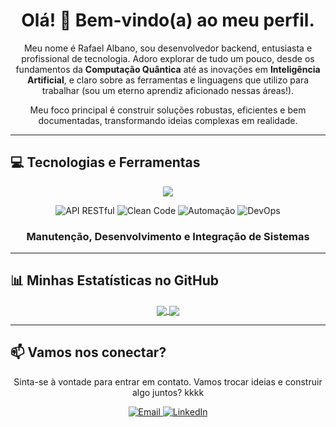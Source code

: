 <!-- <p align="center">
  <img src="URL_DO_SEU_BANNER_AQUI" alt="Banner do Perfil" width="100%"/>
</p> -->

<h1 align="center">Olá! 👋 Bem-vindo(a) ao meu perfil.</h1>

<p align="center">
  Meu nome é Rafael Albano, sou desenvolvedor backend, entusiasta e profissional de tecnologia. Adoro explorar de tudo um pouco, desde os fundamentos da <strong>Computação Quântica</strong> até as inovações em <strong>Inteligência Artificial</strong>, e claro sobre as ferramentas e linguagens que utilizo para trabalhar (sou um eterno aprendiz aficionado nessas áreas!).
</p>
<p align="center">
  Meu foco principal é construir soluções robustas, eficientes e bem documentadas, transformando ideias complexas em realidade.
</p>

---

## 💻 Tecnologias e Ferramentas

<p align="center">
  <a href="https://skillicons.dev">
    <img src="https://skillicons.dev/icons?i=python,php,nodejs,javascript,html,css,mysql,bootstrap,docker,linux,windows" />
  </a>
</p>

<p align="center">
  <img src="https://img.shields.io/badge/API_RESTful-007BFF?style=for-the-badge&logoColor=white" alt="API RESTful"/>
  <img src="https://img.shields.io/badge/Clean_Code-239120?style=for-the-badge&logoColor=white" alt="Clean Code"/>
  <img src="https://img.shields.io/badge/Automação-FFD700?style=for-the-badge&logoColor=black" alt="Automação"/>
  <img src="https://img.shields.io/badge/DevOps-0096D6?style=for-the-badge&logo=azuredevops&logoColor=white" alt="DevOps"/>
</p>

<div align="center">
  <h3>
    Manutenção, Desenvolvimento e Integração de Sistemas
  </h3>
</div>

---

## 📊 Minhas Estatísticas no GitHub

<p align="center">
  <a href="https://github.com/anuraghazra/github-readme-stats">
    <img align="center" src="https://github-readme-stats.vercel.app/api?username=Albano15&show_icons=true&theme=tokyonight&include_all_commits=true&count_private=true"/>
  </a>
  <a href="https://github.com/anuraghazra/github-readme-stats">
    <img align="center" src="https://github-readme-stats.vercel.app/api/top-langs/?username=Albano15B&layout=compact&langs_count=7&theme=tokyonight"/>
  </a>
</p>

---

## 📫 Vamos nos conectar?

<p align="center">
  Sinta-se à vontade para entrar em contato. Vamos trocar ideias e construir algo juntos? kkkk
</p>

<p align="center">
  <a href="mailto:albano_rafael15@hotmail.com" target="_blank">
    <img src="https://img.shields.io/badge/Email-D14836?style=for-the-badge&logo=gmail&logoColor=white" alt="Email">
  </a>
  <a href="https://www.linkedin.com/in/rafael-a-1587a1297?utm_source=share&utm_campaign=share_via&utm_content=profile&utm_medium=android_app" target="_blank">
    <img src="https://img.shields.io/badge/LinkedIn-0A66C2?style=for-the-badge&logo=linkedin&logoColor=white" alt="LinkedIn">
  </a>
</p>
